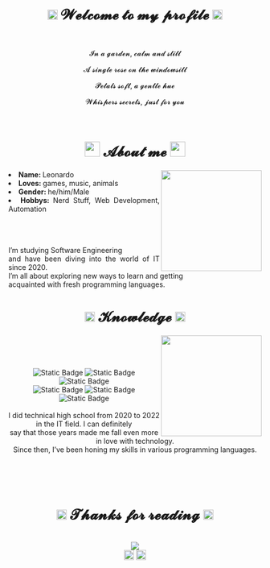 <body>
    <center>
<h1 align="center"><img height="20px" src="https://media.tenor.com/qRxtUsuzzAMAAAAi/penguin-pengu.gif"> 𝓦𝓮𝓵𝓬𝓸𝓶𝓮 𝓽𝓸 𝓶𝔂 𝓹𝓻𝓸𝓯𝓲𝓵𝓮 <img height="20px" src="https://media.tenor.com/qRxtUsuzzAMAAAAi/penguin-pengu.gif"> </h1>
<br>

<div align="center">
    <p>𝓘𝓷 𝓪 𝓰𝓪𝓻𝓭𝓮𝓷, 𝓬𝓪𝓵𝓶 𝓪𝓷𝓭 𝓼𝓽𝓲𝓵𝓵</p>
    <p>𝓐 𝓼𝓲𝓷𝓰𝓵𝓮 𝓻𝓸𝓼𝓮 𝓸𝓷 𝓽𝓱𝓮 𝔀𝓲𝓷𝓭𝓸𝔀𝓼𝓲𝓵𝓵</p>
    <p>𝓟𝓮𝓽𝓪𝓵𝓼 𝓼𝓸𝓯𝓽, 𝓪 𝓰𝓮𝓷𝓽𝓵𝓮 𝓱𝓾𝓮</p>
    <p>𝓦𝓱𝓲𝓼𝓹𝓮𝓻𝓼 𝓼𝓮𝓬𝓻𝓮𝓽𝓼, 𝓳𝓾𝓼𝓽 𝓯𝓸𝓻 𝔂𝓸𝓾</p>
<br>
</div>

<div align="center">
<h1 align="center"> <img height="30px" src="https://media.tenor.com/dhfdW3Ex9mUAAAAi/anime-dancing.gif"> 𝓐𝓫𝓸𝓾𝓽 𝓶𝓮 <img height="30px" src="https://media.tenor.com/dhfdW3Ex9mUAAAAi/anime-dancing.gif"> </h1>
    <div align="center">
<img height = "200cm" src = "https://i.pinimg.com/originals/1a/60/19/1a60192889128ab7f0e2fd9e5ea97557.gif" align="right">
    </div>
<div align="justify">
<li> <b> Name: </b> Leonardo</li>
<li> <b> Loves: </b> games, music, animals</li>
<li> <b> Gender: </b> he/him/Male</li>
<li> <b> Hobbys: </b> Nerd Stuff, Web Development, Automation</li>
</div>
<br><br><br>
<p align="justify">  I’m studying Software Engineering <br> and have been diving into the world of IT since 2020. <br> I’m all about exploring new ways to learn and getting <br>acquainted with fresh programming languages. </p>
</div>



<h1 align="center"> <img height="20px" src="https://media.tenor.com/hqHvXd2lmT4AAAAi/thinking.gif"> 𝓚𝓷𝓸𝔀𝓵𝓮𝓭𝓰𝓮 <img height="20px" src="https://media.tenor.com/hqHvXd2lmT4AAAAi/thinking.gif"> </h1>

<div align="center">
    <img height = "200cm" src="https://37.media.tumblr.com/0385a16152d2a9d2943cf56ce1a1b2b4/tumblr_n7ra9mFJVg1ra9nf0o1_500.gif" align="right">
</div>

<div>
    <br><br><br><p align="center"><img alt="Static Badge" src="https://img.shields.io/badge/html%20-%20red?style=flat&logo=html5&logoColor=white">
    <img alt="Static Badge" src="https://img.shields.io/badge/css3%20-%20%231572B6?style=flat&logo=css3&logoColor=white">
    <img alt="Static Badge" src="https://img.shields.io/badge/python%20-%20%233776AB?style=flat&logo=python&logoColor=white"><br>
    <img alt="Static Badge" src="https://img.shields.io/badge/c%20-%20%23A8B9CC?style=flat&logo=c&logoColor=white">
    <img alt="Static Badge" src="https://img.shields.io/badge/c%2B%2B%20-%20%2300599C?style=flat&logo=c%2B%2B&logoColor=white">
    <img alt="Static Badge" src="https://img.shields.io/badge/adobe%20photoshop%20-%20%2331A8FF?style=flat&logo=adobephotoshop&logoColor=white">
    <br><br>
    I did technical high school from 2020 to 2022 in the IT field. I can definitely <br> say that those years made me fall even more in love with technology.<br> Since then, I’ve been honing my skills in various programming languages.

</div>
<br><br><br>
<h1 align="center"><img height="20px" src="https://media.tenor.com/0W1y5vl1nDcAAAAi/hello-kitty.gif"> 𝓣𝓱𝓪𝓷𝓴𝓼 𝓯𝓸𝓻 𝓻𝓮𝓪𝓭𝓲𝓷𝓰 <img height="20px" src="https://media.tenor.com/0W1y5vl1nDcAAAAi/hello-kitty.gif"> </h1>
<br>

<div align="center">
    <img src="https://media.tenor.com/BZKyV5_iZM4AAAAM/cat-anime.gif">
</div>

<div align="center">
    <a href ="https://www.instagram.com/leogoemann/" target="_blank"><img height="20px" src="https://www.iconpacks.net/icons/2/free-instagram-logo-icon-3497-thumb.png" target="_blank"></a>
    <a href = "https://www.linkedin.com/in/leonardo-santana-5b36a9266/"target="_blank"><img height="20px" src="https://cdn.icon-icons.com/icons2/2428/PNG/512/linkedin_black_logo_icon_147114.png"target="_blank"></a>

</div>

</center>